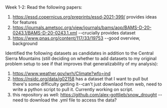 Week 1-2: Read the following papers:

1. https://essd.copernicus.org/preprints/essd-2021-399/ provides ideas for features
2. https://journals.ametsoc.org/view/journals/bams/aop/BAMS-D-20-0243.1/BAMS-D-20-0243.1.xml --crucially provides dataset
3. https://www.pnas.org/content/117/33/19753 --good overview, background


Identified the following datasets as candidates in addition to the Central Sierra Mountains
(still deciding on whether to add datasets to my original problem setup to see if that 
improves that generalizability of my analysis):
1. https://www.weather.gov/wrh/Climate?wfo=ind
2. https://nsidc.org/data/g02158 has a dataset that I want to pull but there's some difficulty
getting it--can't just downlaod from web, need to write a python script to pull it. Currently
working on script.
3. this repository as well: https://github.com/alex-gottlieb/snow_drought --need to download the .yml file to access the data?